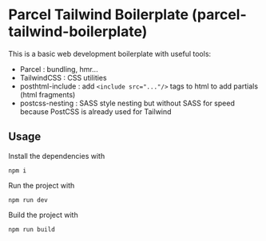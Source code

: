 # Parcel Tailwind Boilerplate (parcel-tailwind-boilerplate)

This is a basic web development boilerplate with useful tools:

-  Parcel : bundling, hmr...
-  TailwindCSS : CSS utilities
-  posthtml-include : add `<include src="..."/>` tags to html to add partials (html fragments)
-  postcss-nesting : SASS style nesting but without SASS for speed because PostCSS is already used for Tailwind

## Usage

Install the dependencies with 

```shell
npm i
```

Run the project with
```shell
npm run dev
```

Build the project with
```shell
npm run build
```